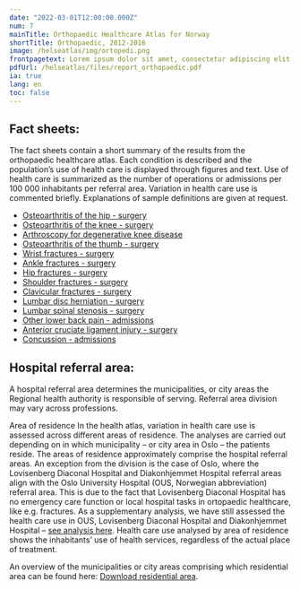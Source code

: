 ```yaml
---
date: "2022-03-01T12:00:00.000Z"
num: 7
mainTitle: Orthopaedic Healthcare Atlas for Norway
shortTitle: Orthopaedic, 2012-2016
image: /helseatlas/img/ortopedi.png
frontpagetext: Lorem ipsum dolor sit amet, consectetur adipiscing elit. Pharetra, sit interdum ipsum pellentesque. Vehicula suspendisse urna, diam etiam enim ultricies nunc enim morbi. Vehicula suspendisse urna, diam etiam enim ultricies nunc enim morbi.
pdfUrl: /helseatlas/files/report_orthopaedic.pdf
ia: true
lang: en
toc: false
---
```


## Fact sheets:

The fact sheets contain a short summary of the results from the orthopaedic healthcare atlas. Each condition is described and the population’s use of health care is displayed through figures and text. Use of health care is summarized as the number of operations or admissions per 100 000 inhabitants per referral area. Variation in health care use is commented briefly. Explanations of sample definitions are given at request.

- [Osteoarthritis of the hip - surgery](/helseatlas/files/orthopaedics_factsheet_oa_hip.pdf)
- [Osteoarthritis of the knee - surgery](/helseatlas/files/orthopaedics_factsheet_oa_knee.pdf)
- [Arthroscopy for degenerative knee disease](/helseatlas/files/orthopaedics_factsheet_ascopy_deg_knee.pdf)
- [Osteoarthritis of the thumb - surgery](/helseatlas/files/orthopaedics_factsheet_oa_thumb.pdf)
- [Wrist fractures - surgery](/helseatlas/files/orthopaedics_factsheet_wrist_fracture.pdf)
- [Ankle fractures - surgery](/helseatlas/files/orthopaedics_factsheet_ankle_fracture.pdf)
- [Hip fractures - surgery](/helseatlas/files/orthopaedics_factsheet_hip_fracture.pdf)
- [Shoulder fractures - surgery](/helseatlas/files/orthopaedics_factsheet_shoulder_fracture.pdf)
- [Clavicular fractures - surgery](/helseatlas/files/orthopaedics_factsheet_clavicular_fracture.pdf)
- [Lumbar disc herniation - surgery](/helseatlas/files/orthopaedics_factsheet_disc_herniation.pdf)
- [Lumbar spinal stenosis - surgery](/helseatlas/files/orthopaedics_factsheet_spinal_stenosis.pdf)
- [Other lower back pain - admissions](/helseatlas/files/orthopaedics_factsheet_other_back_pain.pdf)
- [Anterior cruciate ligament injury - surgery](/helseatlas/files/orthopaedics_factsheet_acl.pdf)
- [Concussion - admissions](/helseatlas/files/orthopaedics_factsheet_concussion.pdf)

## Hospital referral area:

A hospital referral area determines the municipalities, or city areas the Regional health authority is responsible of serving. Referral area division may vary across professions.

Area of residence
In the health atlas, variation in health care use is assessed across different areas of residence. The analyses are carried out depending on in which municipality – or city area in Oslo – the patients reside. The areas of residence approximately comprise the hospital referral areas. An exception from the division is the case of Oslo, where the Lovisenberg Diaconal Hospital and Diakonhjemmet Hospital referral areas align with the Oslo University Hospital (OUS, Norwegian abbreviation) referral area. This is due to the fact that Lovisenberg Diaconal Hospital has no emergency care function or local hospital tasks in ortopaedic healthcare, like e.g. fractures. As a supplementary analysis, we have still assessed the health care use in OUS, Lovisenberg Diaconal Hospital and Diakonhjemmet Hospital – [see analysis here](/helseatlas/en/static/ortopedi_ous). Health care use analysed by area of residence shows the inhabitants’ use of health services, regardless of the actual place of treatment.

An overview of the municipalities or city areas comprising which residential area can be found here: [Download residential area](/helseatlas/files/orthopaedic_referral_area.pdf).
